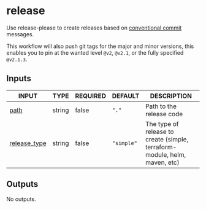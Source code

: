 # release

Use release-please to create releases based on [conventional commit](https://www.conventionalcommits.org/en/v1.0.0/) messages.

This workflow will also push git tags for the major and minor versions, this enables you to pin at the wanted level `@v2`, `@v2.1`, or the fully specified `@v2.1.3`.

## Inputs

<!-- AUTO-DOC-INPUT:START - Do not remove or modify this section -->

|                                INPUT                                 |  TYPE  | REQUIRED |  DEFAULT   |                                   DESCRIPTION                                   |
|----------------------------------------------------------------------|--------|----------|------------|---------------------------------------------------------------------------------|
|             <a name="input_path"></a>[path](#input_path)             | string |  false   |   `"."`    |                            Path to the release code                             |
| <a name="input_release_type"></a>[release_type](#input_release_type) | string |  false   | `"simple"` | The type of release to <br>create (simple, terraform-module, helm, maven, etc)  |

<!-- AUTO-DOC-INPUT:END -->

## Outputs

<!-- AUTO-DOC-OUTPUT:START - Do not remove or modify this section -->
No outputs.
<!-- AUTO-DOC-OUTPUT:END -->

